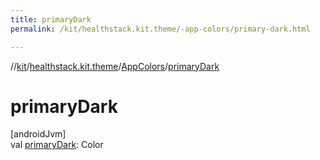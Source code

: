 ```yaml
---
title: primaryDark
permalink: /kit/healthstack.kit.theme/-app-colors/primary-dark.html

---
```

//[kit](../../../index.html)/[healthstack.kit.theme](../index.html)/[AppColors](index.html)/[primaryDark](primary-dark.html)



# primaryDark



[androidJvm]\
val [primaryDark](primary-dark.html): Color




